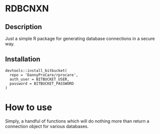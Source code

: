 # RDBCNXN

## Description

Just a simple R package for generating database connections in a secure way.

## Installation

```
devtools::install_bitbucket(
  repo = 'DannyProCare/rprocare', 
  auth_user = BITBUCKET_USER, 
  password = BITBUCKET_PASSWORD
)
```

# How to use

Simply, a handful of functions which will do nothing more than return a connection object for various databases.
